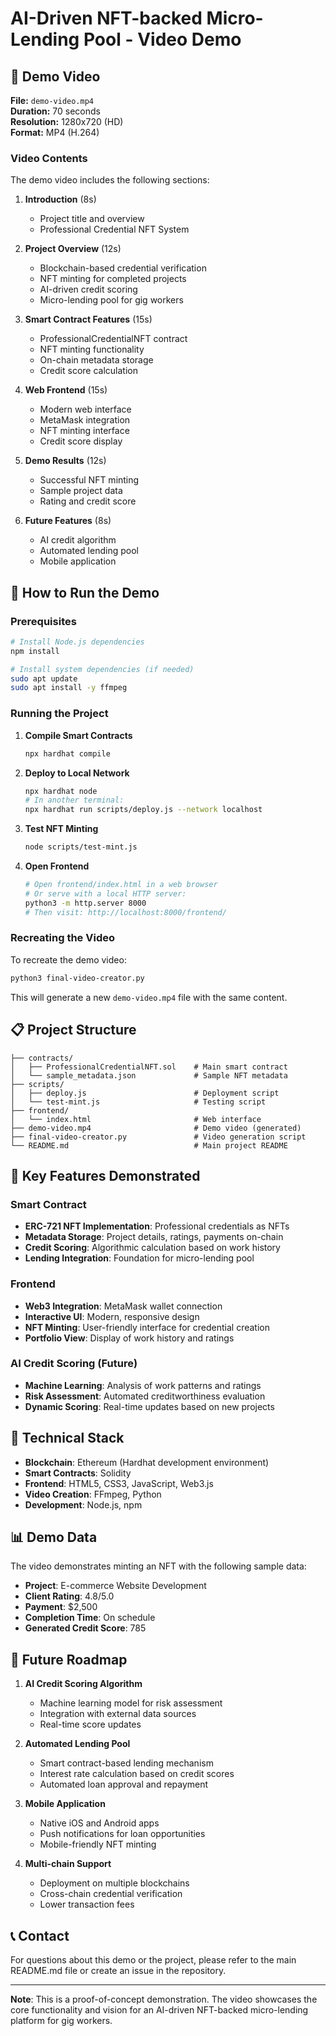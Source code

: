 # AI-Driven NFT-backed Micro-Lending Pool - Video Demo

## 🎥 Demo Video

**File:** `demo-video.mp4`  
**Duration:** 70 seconds  
**Resolution:** 1280x720 (HD)  
**Format:** MP4 (H.264)

### Video Contents

The demo video includes the following sections:

1. **Introduction** (8s)
   - Project title and overview
   - Professional Credential NFT System

2. **Project Overview** (12s)
   - Blockchain-based credential verification
   - NFT minting for completed projects
   - AI-driven credit scoring
   - Micro-lending pool for gig workers

3. **Smart Contract Features** (15s)
   - ProfessionalCredentialNFT contract
   - NFT minting functionality
   - On-chain metadata storage
   - Credit score calculation

4. **Web Frontend** (15s)
   - Modern web interface
   - MetaMask integration
   - NFT minting interface
   - Credit score display

5. **Demo Results** (12s)
   - Successful NFT minting
   - Sample project data
   - Rating and credit score

6. **Future Features** (8s)
   - AI credit algorithm
   - Automated lending pool
   - Mobile application

## 🚀 How to Run the Demo

### Prerequisites

```bash
# Install Node.js dependencies
npm install

# Install system dependencies (if needed)
sudo apt update
sudo apt install -y ffmpeg
```

### Running the Project

1. **Compile Smart Contracts**
   ```bash
   npx hardhat compile
   ```

2. **Deploy to Local Network**
   ```bash
   npx hardhat node
   # In another terminal:
   npx hardhat run scripts/deploy.js --network localhost
   ```

3. **Test NFT Minting**
   ```bash
   node scripts/test-mint.js
   ```

4. **Open Frontend**
   ```bash
   # Open frontend/index.html in a web browser
   # Or serve with a local HTTP server:
   python3 -m http.server 8000
   # Then visit: http://localhost:8000/frontend/
   ```

### Recreating the Video

To recreate the demo video:

```bash
python3 final-video-creator.py
```

This will generate a new `demo-video.mp4` file with the same content.

## 📋 Project Structure

```
├── contracts/
│   ├── ProfessionalCredentialNFT.sol    # Main smart contract
│   └── sample_metadata.json             # Sample NFT metadata
├── scripts/
│   ├── deploy.js                        # Deployment script
│   └── test-mint.js                     # Testing script
├── frontend/
│   └── index.html                       # Web interface
├── demo-video.mp4                       # Demo video (generated)
├── final-video-creator.py               # Video generation script
└── README.md                            # Main project README
```

## 🎯 Key Features Demonstrated

### Smart Contract
- **ERC-721 NFT Implementation**: Professional credentials as NFTs
- **Metadata Storage**: Project details, ratings, payments on-chain
- **Credit Scoring**: Algorithmic calculation based on work history
- **Lending Integration**: Foundation for micro-lending pool

### Frontend
- **Web3 Integration**: MetaMask wallet connection
- **Interactive UI**: Modern, responsive design
- **NFT Minting**: User-friendly interface for credential creation
- **Portfolio View**: Display of work history and ratings

### AI Credit Scoring (Future)
- **Machine Learning**: Analysis of work patterns and ratings
- **Risk Assessment**: Automated creditworthiness evaluation
- **Dynamic Scoring**: Real-time updates based on new projects

## 🔧 Technical Stack

- **Blockchain**: Ethereum (Hardhat development environment)
- **Smart Contracts**: Solidity
- **Frontend**: HTML5, CSS3, JavaScript, Web3.js
- **Video Creation**: FFmpeg, Python
- **Development**: Node.js, npm

## 📊 Demo Data

The video demonstrates minting an NFT with the following sample data:

- **Project**: E-commerce Website Development
- **Client Rating**: 4.8/5.0
- **Payment**: $2,500
- **Completion Time**: On schedule
- **Generated Credit Score**: 785

## 🚀 Future Roadmap

1. **AI Credit Scoring Algorithm**
   - Machine learning model for risk assessment
   - Integration with external data sources
   - Real-time score updates

2. **Automated Lending Pool**
   - Smart contract-based lending mechanism
   - Interest rate calculation based on credit scores
   - Automated loan approval and repayment

3. **Mobile Application**
   - Native iOS and Android apps
   - Push notifications for loan opportunities
   - Mobile-friendly NFT minting

4. **Multi-chain Support**
   - Deployment on multiple blockchains
   - Cross-chain credential verification
   - Lower transaction fees

## 📞 Contact

For questions about this demo or the project, please refer to the main README.md file or create an issue in the repository.

---

**Note**: This is a proof-of-concept demonstration. The video showcases the core functionality and vision for an AI-driven NFT-backed micro-lending platform for gig workers.